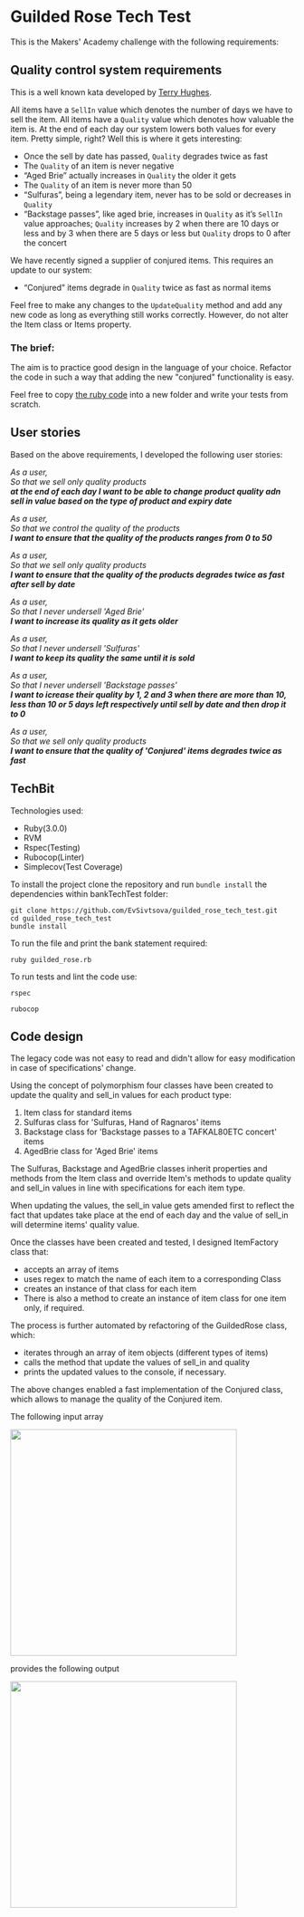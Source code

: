 # Guilded Rose Tech Test

This is the Makers' Academy challenge with the following requirements:

## Quality control system requirements

This is a well known kata developed by [Terry Hughes](http://iamnotmyself.com/2011/02/13/refactor-this-the-gilded-rose-kata/). 


All items have a `SellIn` value which denotes the number of days we have to sell the item. All items have a `Quality` value which denotes how valuable the item is. At the end of each day our system lowers both values for every item. Pretty simple, right? Well this is where it gets interesting:

* Once the sell by date has passed, `Quality` degrades twice as fast
* The `Quality` of an item is never negative
* “Aged Brie” actually increases in `Quality` the older it gets
* The `Quality` of an item is never more than 50
* “Sulfuras”, being a legendary item, never has to be sold or decreases in `Quality`
* “Backstage passes”, like aged brie, increases in `Quality` as it’s `SellIn` value approaches; `Quality` increases by 2 when there are 10 days or less and by 3 when there are 5 days or less but `Quality` drops to 0 after the concert

We have recently signed a supplier of conjured items. This requires an update to our system:

* “Conjured” items degrade in `Quality` twice as fast as normal items

Feel free to make any changes to the `UpdateQuality` method and add any new code as long as everything still works correctly. However, do not alter the Item class or Items property.

### The brief:

The aim is to practice good design in the language of your choice. Refactor the code in such a way that adding the new "conjured" functionality is easy.

Feel free to copy [the ruby code](https://github.com/emilybache/GildedRose-Refactoring-Kata/blob/main/ruby/gilded_rose.rb) into a new folder and write your tests from scratch.

## User stories

Based on the above requirements, I developed the following user stories:

_As a user,_<br>
_So that we sell only quality products_<br>
**_at the end of each day I want to be able to change product quality adn sell in value based on the type of product and expiry date_**

_As a user,_<br>
_So that we control the quality of the products_<br>
**_I want to ensure that the quality of the products ranges from 0 to 50_**

_As a user,_<br>
_So that we sell only quality products_<br>
**_I want to ensure that the quality of the products degrades twice as fast after sell by date_**

_As a user,_<br>
_So that I never undersell 'Aged Brie'_<br>
**_I want to increase its quality as it gets older_**

_As a user,_<br>
_So that I never undersell 'Sulfuras'_<br>
**_I want to keep its quality the same until it is sold_**

_As a user,_<br>
_So that I never undersell 'Backstage passes'_<br>
**_I want to icrease their quality by 1, 2 and 3 when there are more than 10, less than 10 or 5 days left respectively until sell by date and then drop it to 0_**

_As a user,_<br>
_So that we sell only quality products_<br>
**_I want to ensure that the quality of 'Conjured' items degrades twice as fast_**

## TechBit

Technologies used: 
* Ruby(3.0.0)
* RVM
* Rspec(Testing)
* Rubocop(Linter)
* Simplecov(Test Coverage)

To install the project clone the repository and run `bundle install` the dependencies within bankTechTest folder:

```
git clone https://github.com/EvSivtsova/guilded_rose_tech_test.git
cd guilded_rose_tech_test
bundle install
```
To run the file and print the bank statement required:

`ruby guilded_rose.rb`

To run tests and lint the code use:

`rspec`

`rubocop`

## Code design

The legacy code was not easy to read and didn't allow for easy modification in case of specifications' change.

Using the concept of polymorphism four classes have been created to update the quality and sell_in values for each product type:

1. Item class for standard items
2. Sulfuras class for 'Sulfuras, Hand of Ragnaros' items
3. Backstage class for 'Backstage passes to a TAFKAL80ETC concert' items
4. AgedBrie class for 'Aged Brie' items

The Sulfuras, Backstage and AgedBrie classes inherit properties and methods from the Item class and override Item's methods to update quality and sell_in values in line with specifications for each item type.

When updating the values, the sell_in value gets amended first to reflect the fact that updates take place at the end of each day and the value of sell_in will determine items' quality value.

Once the classes have been created and tested, I designed ItemFactory class that:
* accepts an array of items
* uses regex to match the name of each item to a corresponding Class
* creates an instance of that class for each item
* There is also a method to create an instance of item class for one item only, if required.

The process is further automated by refactoring of the GuildedRose class, which:
* iterates through an array of item objects (different types of items)
* calls the method that update the values of sell_in and quality
* prints the updated values to the console, if necessary.

The above changes enabled a fast implementation of the Conjured class, which allows to manage the quality of the Conjured item.

The following input array

<img src="https://github.com/EvSivtsova/guilded_rose_tech_test/blob/main/Guilded%20Rose%20input.png" width='400'>

provides the following output 

<img src="https://github.com/EvSivtsova/guilded_rose_tech_test/blob/main/Guilded%20Rose%20output.png" width='400'>